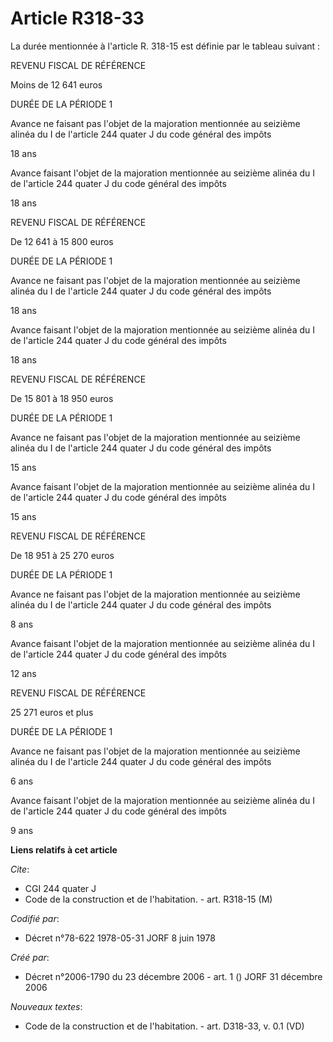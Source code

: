 # Article R318-33

La durée mentionnée à l'article R. 318-15 est définie par le tableau suivant :

REVENU FISCAL DE RÉFÉRENCE

Moins de 12 641 euros

DURÉE DE LA PÉRIODE 1

Avance ne faisant pas l'objet de la majoration mentionnée au seizième alinéa du I de l'article 244 quater J du code général
des impôts

18 ans

Avance faisant l'objet de la majoration mentionnée au seizième alinéa du I de l'article 244 quater J du code général des
impôts

18 ans 

REVENU FISCAL DE RÉFÉRENCE

De 12 641 à 15 800 euros

DURÉE DE LA PÉRIODE 1

Avance ne faisant pas l'objet de la majoration mentionnée au seizième alinéa du I de l'article 244 quater J du code général
des impôts

18 ans

Avance faisant l'objet de la majoration mentionnée au seizième alinéa du I de l'article 244 quater J du code général des
impôts

18 ans 

REVENU FISCAL DE RÉFÉRENCE

De 15 801 à 18 950 euros

DURÉE DE LA PÉRIODE 1

Avance ne faisant pas l'objet de la majoration mentionnée au seizième alinéa du I de l'article 244 quater J du code général
des impôts

15 ans

Avance faisant l'objet de la majoration mentionnée au seizième alinéa du I de l'article 244 quater J du code général des
impôts

15 ans 

REVENU FISCAL DE RÉFÉRENCE

De 18 951 à 25 270 euros

DURÉE DE LA PÉRIODE 1

Avance ne faisant pas l'objet de la majoration mentionnée au seizième alinéa du I de l'article 244 quater J du code général
des impôts

8 ans

Avance faisant l'objet de la majoration mentionnée au seizième alinéa du I de l'article 244 quater J du code général des
impôts

12 ans 

REVENU FISCAL DE RÉFÉRENCE

25 271 euros et plus

DURÉE DE LA PÉRIODE 1

Avance ne faisant pas l'objet de la majoration mentionnée au seizième alinéa du I de l'article 244 quater J du code général
des impôts

6 ans

Avance faisant l'objet de la majoration mentionnée au seizième alinéa du I de l'article 244 quater J du code général des
impôts

9 ans

**Liens relatifs à cet article**

_Cite_:

  - CGI 244 quater J
  - Code de la construction et de l'habitation. - art. R318-15 (M)

_Codifié par_:

  - Décret n°78-622 1978-05-31 JORF 8 juin 1978

_Créé par_:

  - Décret n°2006-1790 du 23 décembre 2006 - art. 1 () JORF 31 décembre 2006

_Nouveaux textes_:

  - Code de la construction et de l'habitation. - art. D318-33, v. 0.1 (VD)
